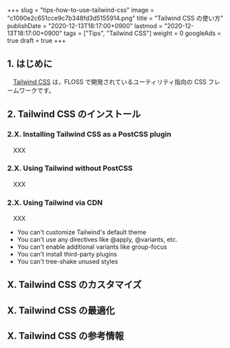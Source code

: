 +++
slug = "tips-how-to-use-tailwind-css"
image = "c1090e2c651cce9c7b348fd3d5155914.png"
title = "Tailwind CSS の使い方"
publishDate = "2020-12-13T18:17:00+0900"
lastmod = "2020-12-13T18:17:00+0900"
tags = ["Tips", "Tailwind CSS"]
weight = 0
googleAds = true
draft = true
+++

## 1. はじめに

　[Tailwind CSS](https://tailwindcss.com/) は，FLOSS で開発されているユーティリティ指向の CSS フレームワークです。

## 2. Tailwind CSS のインストール

### 2.X. Installing Tailwind CSS as a PostCSS plugin

　XXX

### 2.X. Using Tailwind without PostCSS

　XXX

### 2.X. Using Tailwind via CDN

　XXX


* You can't customize Tailwind's default theme
* You can't use any directives like @apply, @variants, etc.
* You can't enable additional variants like group-focus
* You can't install third-party plugins
* You can't tree-shake unused styles

## X. Tailwind CSS のカスタマイズ

## X. Tailwind CSS の最適化

## X. Tailwind CSS の参考情報